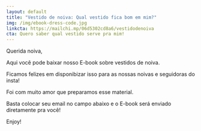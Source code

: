 ```yaml
---
layout: default
title: "Vestido de noiva: Qual vestido fica bom em mim?"
img: /img/ebook-dress-code.jpg
linkcta: https://mailchi.mp/06d5302cd8a6/vestidodenoiva
cta: Quero saber qual vestido serve pra mim!
---
```


Querida noiva, 

Aqui você pode baixar nosso E-book sobre vestidos de noiva.

Ficamos felizes em disponibizar isso para as nossas noivas e seguidoras do insta!

Foi com muito amor que preparamos esse material.

Basta colocar seu email no campo abaixo e o E-book será enviado diretamente pra você!

Enjoy!